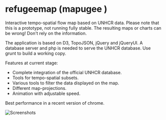 refugeemap (mapugee )
=======

Interactive tempo-spatial flow map based on UNHCR data. 
Please note that this is a prototype, not running fully stable.
The resulting maps or charts can be wrong! Don't rely on the information.

The application is based on D3, TopoJSON, jQuery and jQueryUI. 
A database server and php is needed to serve the UNHCR database.
Use grunt to build a working copy. 

Features at current stage:

 * Complete integration of the official UNHCR database.
 * Tools for tempo-spatial subsets.
 * Various tools to filter the data displayed on the map.
 * Different map-projections.
 * Animation with adjustable speed.

Best performance in a recent version of chrome.

![Screenshots](https://raw.github.com/buddebej/refugeemap/master/screenshots/screenshot01.png) 
